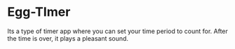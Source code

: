 # Egg-TImer
Its a type of timer app where you can set your time period to count for. After the time is over, it plays a pleasant sound.
